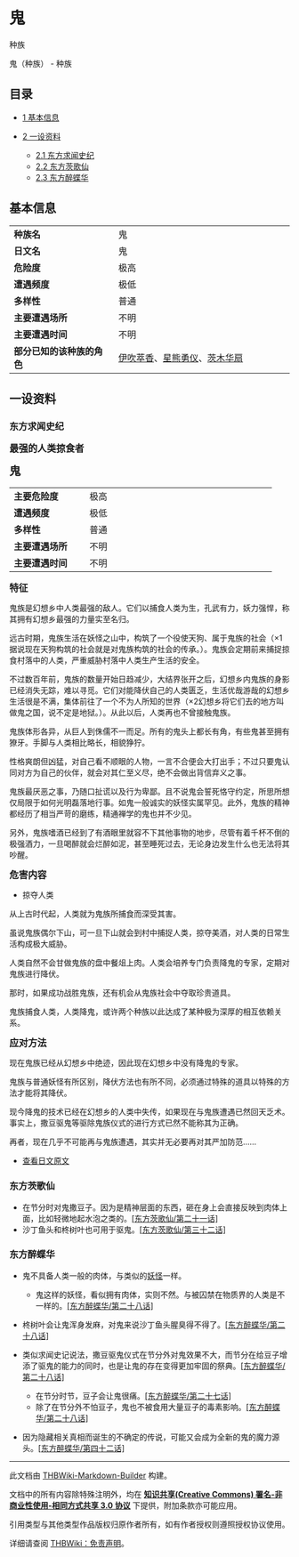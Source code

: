 # 鬼

<!-- source html: G:\repos\THBWiki-Markdown-Builder\THBWikiMarkdown\Temp\main\3\30\ns0%3A%E9%AC%BC.html -->

种族

鬼（种族） - 种族

## 目录

- [1 基本信息](#基本信息)
- [2 一设资料](#一设资料)

  - [2.1 东方求闻史纪](#东方求闻史纪)
  - [2.2 东方茨歌仙](#东方茨歌仙)
  - [2.3 东方醉蝶华](#东方醉蝶华)








## 基本信息

<table>
<tbody><tr><td style="width:180px"><b>种族名</b></td><td style="min-width:300px">鬼</td></tr><tr><td><b>日文名</b></td><td>鬼</td></tr><tr><td><b>危险度</b></td><td>极高</td></tr><tr><td><b>遭遇频度</b></td><td>极低</td></tr><tr><td><b>多样性</b></td><td>普通</td></tr><tr><td><b>主要遭遇场所</b></td><td>不明</td></tr><tr><td><b>主要遭遇时间</b></td><td>不明</td></tr><tr><td><b>部分已知的该种族的角色</b></td><td><a href="./伊吹萃香.md" title="伊吹萃香">伊吹萃香</a>、<a href="./星熊勇仪.md" title="星熊勇仪">星熊勇仪</a>、<a href="./茨木华扇.md" title="茨木华扇">茨木华扇</a></td></tr></tbody></table>



## 一设资料

### 东方求闻史纪
  
 **<big>最强的人类掠食者</big>**   

 **<big><big>鬼</big></big>** 
  


<table><tbody><tr><td width="120px"><b>主要危险度</b></td><td width="320px">极高</td></tr><tr><td width="120px"><b>遭遇频度</b></td><td width="320px">极低</td></tr><tr><td width="120px"><b>多样性</b></td><td width="320px">普通</td></tr><tr><td width="120px"><b>主要遭遇场所</b></td><td width="320px">不明</td></tr><tr><td width="120px"><b>主要遭遇时间</b></td><td width="320px">不明</td></tr></tbody></table>


  
 **<big>特征</big>** 
  
  
鬼族是幻想乡中人类最强的敌人。它们以捕食人类为生，孔武有力，妖力强悍，称其拥有幻想乡最强的力量实至名归。  

远古时期，鬼族生活在妖怪之山中，构筑了一个役使天狗、属于鬼族的社会（×1据说现在天狗构筑的社会就是对鬼族构筑的社会的传承。）。鬼族会定期前来捕捉掠食村落中的人类，严重威胁村落中人类生产生活的安全。  

  
  
不过数百年前，鬼族的数量开始日趋减少，大结界张开之后，幻想乡内鬼族的身影已经消失无踪，难以寻觅。它们对能降伏自己的人类匮乏，生活优哉游哉的幻想乡生活很是不满，集体前往了一个不为人所知的世界（×2幻想乡将它们去的地方叫做鬼之国，说不定是地狱。）。从此以后，人类再也不曾接触鬼族。  

  
  
鬼族体形各异，从巨人到侏儒不一而足。所有的鬼头上都长有角，有些鬼甚至拥有獠牙。手脚与人类相比略长，相貌狰狞。  

性格爽朗但凶猛，对自己看不顺眼的人物，一言不合便会大打出手；不过只要鬼认同对方为自己的伙伴，就会对其仁至义尽，绝不会做出背信弃义之事。  

鬼族最厌恶之事，乃随口扯谎以及行为卑鄙。且不说鬼会誓死恪守约定，所思所想仅局限于如何光明磊落地行事。如鬼一般诚实的妖怪实属罕见。此外，鬼族的精神都经历了相当严苛的磨练，精通禅学的鬼也并不少见。  

  
  
另外，鬼族嗜酒已经到了有酒眼里就容不下其他事物的地步，尽管有着千杯不倒的极强酒力，一旦喝醉就会烂醉如泥，甚至睡死过去，无论身边发生什么也无法将其吵醒。  

  
  
  

 **<big>危害内容</big>** 
  

- 掠夺人类

  
从上古时代起，人类就为鬼族所捕食而深受其害。  

虽说鬼族偶尔下山，可一旦下山就会到村中捕捉人类，掠夺美酒，对人类的日常生活构成极大威胁。  

  
  
人类自然不会甘做鬼族的盘中餐俎上肉。人类会培养专门负责降鬼的专家，定期对鬼族进行降伏。  

那时，如果成功战胜鬼族，还有机会从鬼族社会中夺取珍贵道具。  

  
  
鬼族捕食人类，人类降鬼，或许两个种族以此达成了某种极为深厚的相互依赖关系。  

  
  
  

 **<big>应对方法</big>** 
  
  
现在鬼族已经从幻想乡中绝迹，因此现在幻想乡中没有降鬼的专家。  

鬼族与普通妖怪有所区别，降伏方法也有所不同，必须通过特殊的道具以特殊的方法才能将其降伏。  

  
  
现今降鬼的技术已经在幻想乡的人类中失传，如果现在与鬼族遭遇已然回天乏术。事实上，撒豆驱鬼等驱除鬼族仪式的进行方式已然不能称其为正确。  

  
  
再者，现在几乎不可能再与鬼族遭遇，其实并无必要再对其严加防范……  

  

- [查看日文原文](./东方求闻史纪-鬼-中日对照.md)


### 东方茨歌仙
- 在节分时对鬼撒豆子。因为是精神层面的东西，砸在身上会直接反映到肉体上面，比如轻微地起水泡之类的。[&#91;东方茨歌仙/第二十一话&#93;](./东方茨歌仙-第二十一话.md)
- 沙丁鱼头和柊树叶也可用于驱鬼。[&#91;东方茨歌仙/第三十二话&#93;](./东方茨歌仙-第三十二话.md)


### 东方醉蝶华
- 鬼不具备人类一般的肉体，与类似的[妖怪](./妖怪.md)一样。
  - 鬼这样的妖怪，看似拥有肉体，实则不然。与被囚禁在物质界的人类是不一样的。[&#91;东方醉蝶华/第二十八话&#93;](./东方醉蝶华-第二十八话.md)


- 柊树叶会让鬼浑身发麻，对鬼来说沙丁鱼头腥臭得不得了。[&#91;东方醉蝶华/第二十八话&#93;](./东方醉蝶华-第二十八话.md)

- 类似求闻史记说法，撒豆驱鬼仪式在节分外对鬼效果不大，而节分在给豆子增添了驱鬼的能力的同时，也是让鬼的存在变得更加牢固的祭典。[&#91;东方醉蝶华/第二十八话&#93;](./东方醉蝶华-第二十八话.md)
  - 在节分时节，豆子会让鬼很痛。[&#91;东方醉蝶华/第二十七话&#93;](./东方醉蝶华-第二十七话.md)
  - 除了在节分外不怕豆子，鬼也不被食用大量豆子的毒素影响。[&#91;东方醉蝶华/第二十八话&#93;](./东方醉蝶华-第二十八话.md)


- 因为隐藏相关真相而诞生的不确定的传说，可能又会成为全新的鬼的魔力源头。[&#91;东方醉蝶华/第四十二话&#93;](./东方醉蝶华-第四十二话.md)





---

此文档由 [THBWiki-Markdown-Builder](https://github.com/Delsin-Yu/THBWiki-Markdown-Builder) 构建。

文档中的所有内容除特殊注明外，均在 [**知识共享(Creative Commons) 署名-非商业性使用-相同方式共享 3.0 协议**](https://creativecommons.org/licenses/by-sa/3.0/deed.zh-hans) 下提供，附加条款亦可能应用。

引用类型与其他类型作品版权归原作者所有，如有作者授权则遵照授权协议使用。

详细请查阅 [THBWiki：免责声明](https://thbwiki.cc/THBWiki:%E5%85%8D%E8%B4%A3%E5%A3%B0%E6%98%8E)。

